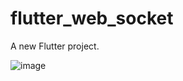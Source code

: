 # flutter_web_socket

A new Flutter project.

![image](https://github.com/user-attachments/assets/f3e3a182-f635-4da3-90b5-2b7af1fcf97f)

